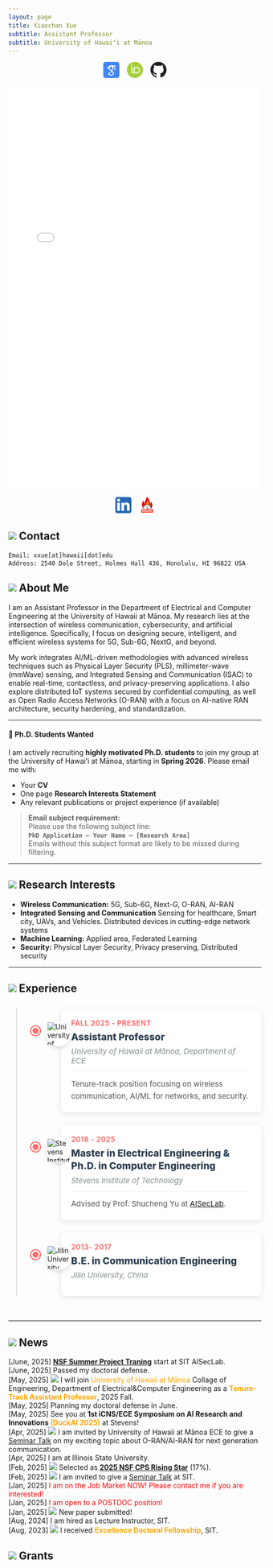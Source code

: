 ```yaml
---
layout: page
title: Xiaochan Xue
subtitle: Assistant Professor
subtitle: University of Hawaiʻi at Mānoa
---
```


<div style="display: flex; justify-content: center; gap: 15px; flex-wrap: wrap;">
<a href="https://scholar.google.com/citations?user=rhcjOdQAAAAJ&hl=en" target="_blank">
  <img src="./img/google-scholar.png" alt="Google Scholar" width="32" class="social-icon">
</a>
<a href="https://orcid.org/0000-0003-0432-0581" target="_blank">
  <img src="./img/orcid.png" alt="ORCID" width="32" class="social-icon">
</a>
<a href="https://github.com/XueShannon" target="_blank">
  <img src="./img/github.png" alt="GitHub" width="32" class="social-icon">
</a>
<iframe src="./files/CV_Xiaochan.pdf" width="100%" height="800px" style="border:none;">
  This browser does not support PDFs. Please download the PDF to view it:
  <a href="./files/CV_Xiaochan.pdf">Download CV</a>
</iframe>
<a href="https://www.linkedin.com/in/xiaochan-xue-2b7b75227/" target="_blank">
  <img src="./img/linkedin.png" alt="LinkedIn" width="32" class="social-icon">
</a>
<a href="./conferenceDDL/conf-track.html" target="_blank">
  <img src="./img/deadline-icon.png" alt="Conference Deadlines" width="32" class="social-icon">
</a>

</div>

## <img src="../img/contact.png" height="50px"> Contact

```
Email: xxue[at]hawaii[dot]edu
Address: 2540 Dole Street, Holmes Hall 436, Honolulu, HI 96822 USA 
```

## <img src="../img/resume.png" height="35px"> About Me
 I am an Assistant Professor in the Department of Electrical and Computer Engineering at the University of Hawaii at Mānoa. My research lies at the intersection of wireless communication, cybersecurity, and artificial intelligence. Specifically, I focus on designing secure, intelligent, and efficient wireless systems for 5G, Sub-6G, NextG, and beyond.

My work integrates AI/ML-driven methodologies with advanced wireless techniques such as Physical Layer Security (PLS), millimeter-wave (mmWave) sensing, and Integrated Sensing and Communication (ISAC) to enable real-time, contactless, and privacy-preserving applications. I also explore distributed IoT systems secured by confidential computing, as well as Open Radio Access Networks (O-RAN) with a focus on AI-native RAN architecture, security hardening, and standardization.

---

#### 📣 Ph.D. Students Wanted
I am actively recruiting **highly motivated Ph.D. students** to join my group at the University of Hawaiʻi at Mānoa, starting in **Spring 2026**. Please email me with:
- Your **CV**  
- One page **Research Interests Statement**  
- Any relevant publications or project experience (if available)
> **Email subject requirement:**  
Please use the following subject line:  
**`PhD Application – Your Name – [Research Area]`**  
Emails without this subject format are likely to be missed during filtering.

---

## <img src="../img/research.png" height="35px"> Research Interests
- **Wireless Communication:** 5G, Sub-6G, Next-G, O-RAN, AI-RAN
- **Integrated Sensing and Communication** Sensing for healthcare, Smart city, UAVs, and Vehicles. Distributed devices in cutting-edge network systems
- **Machine Learning:** Applied area, Federated Learning
- **Security:** Physical Layer Security, Privacy preserving, Distributed security

---
## <img src="../img/footsteps.png" height="35px"> Experience

<div class="timeline-container">
  <div class="timeline">
    <!-- UHM -->
    <div class="timeline-item">
      <div class="timeline-dot"></div>
      <div class="timeline-icon">
        <img src="../img/uhm.png" alt="University of Hawaii at Mānoa" class="school-icon">
      </div>
      <div class="timeline-content">
        <div class="timeline-date">Fall 2025 - Present</div>
        <div class="timeline-title">Assistant Professor</div>
        <div class="timeline-location">University of Hawaii at Mānoa, Department of ECE</div>
        <div class="timeline-description">
          Tenure-track position focusing on wireless communication, AI/ML for networks, and security.
        </div>
      </div>
    </div>
    <!-- Stevens -->
    <div class="timeline-item">
      <div class="timeline-dot"></div>
      <div class="timeline-icon">
        <img src="../img/SIT.png" alt="Stevens Institute of Technology" class="school-icon">
      </div>
      <div class="timeline-content">
        <div class="timeline-date">2018 - 2025</div>
        <div class="timeline-title">Master in Electrical Engineering & Ph.D. in Computer Engineering</div>
        <div class="timeline-location">Stevens Institute of Technology</div>
        <div class="timeline-description">
          Advised by Prof. Shucheng Yu at <a href="https://www.stevens.edu/icns-center-for-innovative-computing-and-networked-systems/aiseclab" target="_blank">AISecLab</a>.
        </div>
      </div>
    </div>
    <!-- Jilin University -->
    <div class="timeline-item">
      <div class="timeline-dot"></div>
      <div class="timeline-icon">
        <img src="../img/JLU.png" alt="Jilin University" class="school-icon">
      </div>
      <div class="timeline-content">
        <div class="timeline-date">2013- 2017</div>
        <div class="timeline-title">B.E. in Communication Engineering</div>
        <div class="timeline-location">Jilin University, China</div>
      </div>
    </div>
  </div>
</div>

<style>
/* 时间轴容器 */
.timeline-container {
  max-width: 900px;
  margin: 0 auto;
  padding: 10px 0;
}

/* 时间轴主线 */
.timeline {
  position: relative;
  padding-left: 40px;
}

.timeline::before {
  content: '';
  position: absolute;
  left: 15px;
  top: 0;
  bottom: 0;
  width: 2px;
  background: #e0e0e0;
}

/* 时间轴项目 */
.timeline-item {
  position: relative;
  margin-bottom: 25px;
  display: flex;
  align-items: flex-start;
  min-height: 80px;
  padding-left: 65px;
}

/* 红点样式 */
.timeline-dot {
  position: absolute;
  left: 14px;
  top: 35px;
  width: 12px;
  height: 12px;
  border-radius: 50%;
  background: #ff6b6b;
  border: 3px solid #fff;
  box-shadow: 0 0 0 2px #ff6b6b;
  z-index: 2;
  transform: translateX(-50%);
}

/* 图标样式 */
.timeline-icon {
  position: absolute;
  left: 35px;
  top: 25px;
  width: 50px;
  height: 50px;
  border-radius: 50%;
  background: white;
  display: flex;
  align-items: center;
  justify-content: center;
  box-shadow: 0 3px 8px rgba(0,0,0,0.15);
  z-index: 1;
}

.school-icon {
  width: 45px;
  height: 45px;
  object-fit: contain;
}

/* 内容区域 */
.timeline-content {
  flex: 1;
  padding: 20px;
  background: #fff;
  border-radius: 8px;
  box-shadow: 0 3px 12px rgba(0,0,0,0.1);
  transition: transform 0.3s, box-shadow 0.3s;
}

.timeline-content:hover {
  transform: translateY(-3px);
  box-shadow: 0 5px 15px rgba(0,0,0,0.15);
}

/* 日期样式 - 强调 */
.timeline-date {
  font-size: 14px;
  color: #ff6b6b;
  font-weight: 700;
  margin-bottom: 8px;
  letter-spacing: 0.5px;
  text-transform: uppercase;
}

/* 标题样式 - 最突出 */
.timeline-title {
  font-size: 19px;
  font-weight: 800;
  margin-bottom: 6px;
  color: #2c3e50;
  line-height: 1.3;
}

/* 地点样式 - 次级信息 */
.timeline-location {
  font-size: 15px;
  color: #7f8c8d;
  margin-bottom: 12px;
  font-style: italic;
  display: flex;
  align-items: center;
}

/*.timeline-location:before {
  content: "";
  margin-right: 6px;
  font-size: 14px;
}*/

/* 描述样式 - 详细内容 */
.timeline-description {
  font-size: 15px;
  color: #555;
  line-height: 1.6;
  margin-top: 12px;
  padding-top: 12px;
  border-top: 1px solid #f1f1f1;
}

/* 响应式设计 */
@media (max-width: 768px) {
  .timeline {
    padding-left: 20px;
  }
  
  .timeline::before {
    left: 10px;
  }
  
  .timeline-item {
    padding-left: 50px;
    min-height: 70px;
  }
  
  .timeline-dot {
    left: 9px;
    top: 30px;
    transform: translateX(-50%);
  }
  
  .timeline-icon {
    left: 25px;
    top: 20px;
    width: 40px;
    height: 40px;
  }
  
  .school-icon {
    width: 35px;
    height: 35px;
  }
  
  .timeline-content {
    padding: 15px;
  }
  
  .timeline-title {
    font-size: 17px;
  }
  
  .timeline-location {
    font-size: 14px;
  }
  
  .timeline-description {
    font-size: 14px;
    padding-top: 10px;
    margin-top: 10px;
  }
}
</style>

---

## <img src="../img/hotnews.png" height="35px"> News
<div class="news-box">
  <div class="news-scroll">
    <!-- 项目列表 -->
    <div class="new-item">[June, 2025] <strong><a href="https://xueshannon.github.io/2025-06-04-nsfoacsummerproject/">NSF Summer Project Traning</a></strong> start at SIT AISecLab.</div>
    <div class="new-item">[June, 2025] Passed my doctoral defense.</div>
    <div class="new-item">[May, 2025] <img src="../img/fireworks.png" height="35px"> I will join <span style="color:orange;"> University of Hawaii at Mānoa</span> Collage of Engineering, Department of Electrical&Computer Engineering as a <strong><span style="color:orange;">Tenure-Track Assistant Professor</span></strong>, 2025 Fall.</div> 
    <div class="new-item">[May, 2025] Planning my doctoral defense in June.</div>
    <div class="new-item">[May, 2025] See you at <strong>1st iCNS/ECE Symposium on AI Research and Innovations <span style="color:orange;">(DuckAI 2025)</span></strong> at Stevens!</div>
    <div class="new-item">[Apr, 2025] <img src="../img/microphone.png" height="35px"> I am invited by University of Hawaii at Mānoa ECE to give a <a href="../files/ECE Seminars_UHM.html">Seminar Talk</a> on my exciting topic about O-RAN/AI-RAN for next generation communication.</div>
    <div class="new-item">[Apr, 2025] I am at Illinois State University.</div>
    <div class="new-item">[Feb, 2025] <img src="../img/honorable.png" height="35px"> Selected as <strong><a href="https://cps-vo.org/group/CPSRisingStarsWorkshop25">2025 NSF CPS Rising Star</a></strong> (17%).</div>
    <div class="new-item">[Feb, 2025] <img src="../img/microphone.png" height="35px"> I am invited to give a <a href="./files/Enhancing Security and Privacy in Distributed Wireless Networks Through Physical Layer Techniques _ Stevens Institute of Technology.html">Seminar Talk</a> at SIT.</div>
    <div class="new-item">[Jan, 2025] <span style="color:red;">I am on the Job Market NOW! Please contact me if you are interested!</span></div>
    <div class="new-item">[Jan, 2025] <span style="color:red;">I am open to a POSTDOC position!</span></div>
    <div class="new-item">[Jan, 2025] <img src="../img/fireworks.png" height="35px"> New paper submitted!</div>
    <div class="new-item">[Aug, 2024] I am hired as Lecture Instructor, SIT.</div>
    <div class="new-item">[Aug, 2023] <img src="../img/honorable.png" height="35px"> I received <strong><span style="color:orange;">Excellence Doctoral Fellowship</span></strong>, SIT.</div>
  </div>
</div>



## <img src="../img/grants.png" height="35px"> Grants
